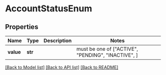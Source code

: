 # AccountStatusEnum


## Properties
Name | Type | Description | Notes
------------ | ------------- | ------------- | -------------
**value** | **str** |  |  must be one of ["ACTIVE", "PENDING", "INACTIVE", ]

[[Back to Model list]](../README.md#documentation-for-models) [[Back to API list]](../README.md#documentation-for-api-endpoints) [[Back to README]](../README.md)


